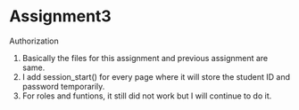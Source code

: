 # Assignment3
Authorization

1. Basically the files for this assignment and previous assignment are same.
2. I add session_start() for every page where it will store the student ID and password temporarily.
3. For roles and funtions, it still did not work but I will continue to do it.
